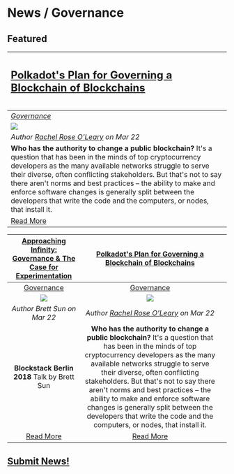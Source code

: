 # News / Governance

## **Featured**
[<h2>Polkadot's Plan for Governing a Blockchain of Blockchains<h2>](https://www.coindesk.com/polkadots-radical-plan-governing-blockchain-blockchains/) | 
:-----------|
[_Governance_](governance.md) |
[<img src="https://media.coindesk.com/uploads/2018/03/buttons-860x430.jpg">](https://www.coindesk.com/polkadots-radical-plan-governing-blockchain-blockchains/) |
_Author [Rachel Rose O'Leary](https://www.coindesk.com/author/rachelroseoleary/) on Mar 22_ |
**Who has the authority to change a public blockchain?** It's a question that has been in the minds of top cryptocurrency developers as the many available networks struggle to serve their diverse, often conflicting stakeholders. But that's not to say there aren't norms and best practices – the ability to make and enforce software changes is generally split between the developers that write the code and the computers, or nodes, that install it. |
[Read More](https://www.coindesk.com/polkadots-radical-plan-governing-blockchain-blockchains/) |

|[**Approaching Infinity: Governance & The Case for Experimentation**](https://www.youtube.com/watch?v=nn1HsC99wcM) | [**Polkadot's Plan for Governing a Blockchain of Blockchains**](https://www.coindesk.com/polkadots-radical-plan-governing-blockchain-blockchains/)| |
:-----------:|:-----------:|:-----------:|  
| [Governance](governance.md)| [Governance](governance.md)||
| ![](../images/monthly_no_image.png) | [<img src="https://media.coindesk.com/uploads/2018/03/buttons-860x430.jpg">](https://www.coindesk.com/polkadots-radical-plan-governing-blockchain-blockchains/)|
| _Author Brett Sun on Mar 22_ | _Author [Rachel Rose O'Leary](https://www.coindesk.com/author/rachelroseoleary/) on Mar 22_|
| **Blockstack Berlin 2018** Talk by Brett Sun | **Who has the authority to change a public blockchain?** It's a question that has been in the minds of top cryptocurrency developers as the many available networks struggle to serve their diverse, often conflicting stakeholders. But that's not to say there aren't norms and best practices – the ability to make and enforce software changes is generally split between the developers that write the code and the computers, or nodes, that install it. |
| [Read More](https://www.youtube.com/watch?v=nn1HsC99wcM)| [Read More](https://www.coindesk.com/polkadots-radical-plan-governing-blockchain-blockchains/) |


## [Submit News!](../guides/guide_for_submitting_news.md)
